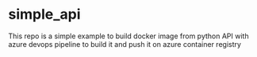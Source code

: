 # simple_api

This repo is a simple example to build docker image from python API with azure devops pipeline to build it and push it on azure container registry
